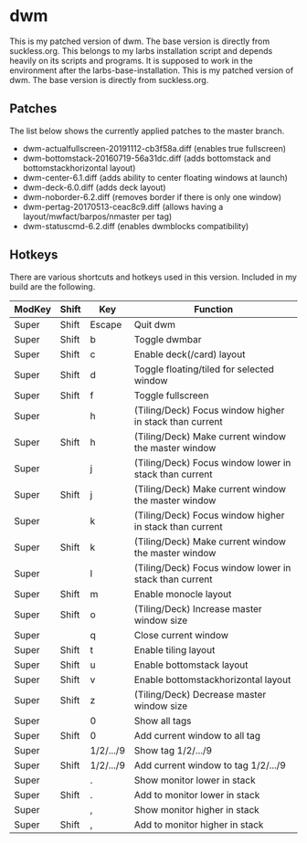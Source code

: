 # dwm

This is my patched version of dwm. The base version is directly from
suckless.org.
This belongs to my larbs installation script and depends heavily on its scripts
and programs.
It is supposed to work in the environment after the larbs-base-installation.
This is my patched version of dwm. The base version is directly from suckless.org.

## Patches

The list below shows the currently applied patches to the master branch.

- dwm-actualfullscreen-20191112-cb3f58a.diff (enables true fullscreen)
- dwm-bottomstack-20160719-56a31dc.diff (adds bottomstack and
bottomstackhorizontal layout)
- dwm-center-6.1.diff (adds ability to center floating windows at launch)
- dwm-deck-6.0.diff (adds deck layout)
- dwm-noborder-6.2.diff (removes border if there is only one window)
- dwm-pertag-20170513-ceac8c9.diff (allows having a layout/mwfact/barpos/nmaster
per tag)
- dwm-statuscmd-6.2.diff (enables dwmblocks compatibility)

## Hotkeys

There are various shortcuts and hotkeys used in this version. Included in my
build are the following.

| ModKey | Shift | Key | Function |
| ------ | ----- | --- | -------- |
| Super | Shift | Escape | Quit dwm |
| Super | Shift | b | Toggle dwmbar |
| Super | Shift | c | Enable deck(/card) layout |
| Super | Shift | d | Toggle floating/tiled for selected window |
| Super | Shift | f | Toggle fullscreen |
| Super | | h | (Tiling/Deck) Focus window higher in stack than current |
| Super | Shift | h | (Tiling/Deck) Make current window the master window |
| Super | | j | (Tiling/Deck) Focus window lower in stack than current |
| Super | Shift | j | (Tiling/Deck) Make current window the master window |
| Super | | k | (Tiling/Deck) Focus window higher in stack than current |
| Super | Shift | k | (Tiling/Deck) Make current window the master window |
| Super | | l | (Tiling/Deck) Focus window lower in stack than current |
| Super | Shift | m | Enable monocle layout |
| Super | Shift | o | (Tiling/Deck) Increase master window size |
| Super | | q | Close current window |
| Super | Shift | t | Enable tiling layout |
| Super | Shift | u | Enable bottomstack layout |
| Super | Shift | v | Enable bottomstackhorizontal layout |
| Super | Shift | z | (Tiling/Deck) Decrease master window size |
| Super | | 0 | Show all tags |
| Super | Shift | 0 | Add current window to all tag |
| Super | | 1/2/.../9 | Show tag 1/2/.../9 |
| Super | Shift | 1/2/.../9 | Add current window to tag 1/2/.../9 |
| Super | | . | Show monitor lower in stack |
| Super | Shift | . | Add to monitor lower in stack |
| Super | | , | Show monitor higher in stack |
| Super | Shift | , | Add to monitor higher in stack |
